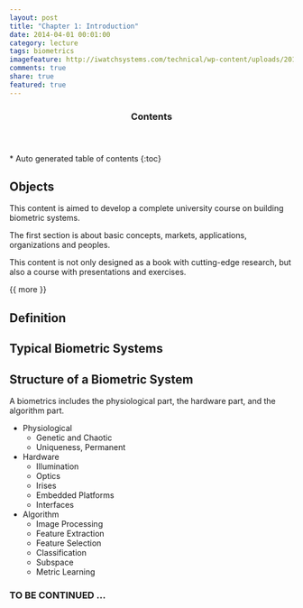 ```yaml
---
layout: post
title: "Chapter 1: Introduction"
date: 2014-04-01 00:01:00
category: lecture
tags: biometrics
imagefeature: http://iwatchsystems.com/technical/wp-content/uploads/2011/01/biometric-systems.jpg
comments: true
share: true
featured: true
---
```


<section id="table-of-contents" class="toc">
  <header>
    <h3 >Contents</h3>
  </header>
<div id="drawer" markdown="1">
*  Auto generated table of contents
{:toc}
</div>
</section><!-- /#table-of-contents -->

## Objects

This content is aimed to develop a complete university course on building biometric systems.

The first section is about basic concepts, markets, applications, organizations and peoples.

This content is not only designed as a book with cutting-edge research, but also a course with presentations and exercises.

{{ more }}

## Definition

## Typical Biometric Systems

## Structure of a Biometric System

A biometrics includes the physiological part, the hardware part, and the algorithm part. 

+ Physiological
	+ Genetic and Chaotic
	+ Uniqueness, Permanent 
+ Hardware
	+ Illumination
	+ Optics
	+ Irises
	+ Embedded Platforms
	+ Interfaces
+ Algorithm
	+ Image Processing
	+ Feature Extraction
	+ Feature Selection
	+ Classification
	+ Subspace
	+ Metric Learning

### TO BE CONTINUED ... ###

